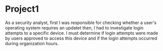 # Project1
 As a security analyst, first I was responsible for checking whether a user's operating system requires an updatet then, I had to investigate login attempts to a specific device. I must determine if login attempts were made by users approved to access this device and if the login attempts occurred during organization hours.
